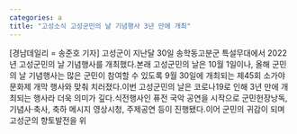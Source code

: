 ```yaml
---
categories: a
title: "고성소식 고성군민의 날 기념행사 3년 만에 개최"
---
```

[경남데일리 = 송준호 기자] 고성군이 지난달 30일 송학동고분군 특설무대에서 2022년 고성군민의 날 기념행사를 개최했다.본래 고성군민의 날은 10월 1일이나, 올해 군민의 날 기념행사는 많은 군민이 참여할 수 있도록 9월 30일에 개최되는 제45회 소가야 문화제 개막 행사와 맞춰 치러졌다.이번 고성군민의 날은 코로나19로 인해 3년 만에 개최되는 행사라 더욱 의미가 깊다.식전행사인 퓨전 국악 공연을 시작으로 군민헌장낭독, 기념사·축사, 축하 메시지 영상시청, 주제공연 등이 진행됐다.이어 군민의 귀감이 되며 고성군의 향토발전을 위